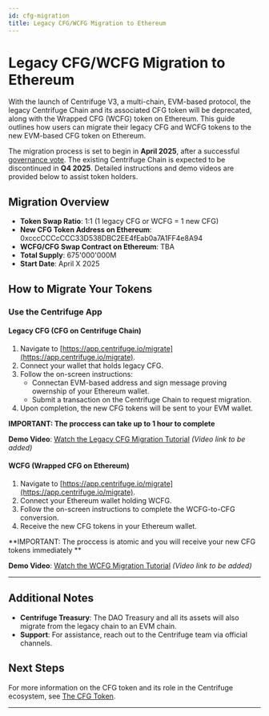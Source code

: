 ```yaml
---
id: cfg-migration
title: Legacy CFG/WCFG Migration to Ethereum
---
```


# Legacy CFG/WCFG Migration to Ethereum

With the launch of Centrifuge V3, a multi-chain, EVM-based protocol, the legacy Centrifuge Chain and its associated CFG token will be deprecated, along with the Wrapped CFG (WCFG) token on Ethereum. This guide outlines how users can migrate their legacy CFG and WCFG tokens to the new EVM-based CFG token on Ethereum.

The migration process is set to begin in **April 2025**, after a successful [governance vote](https://gov.centrifuge.io/t/cp149-migration-of-centrifuge-governance-token-cfg-to-evm/6810). The existing Centrifuge Chain is expected to be discontinued in **Q4 2025**. Detailed instructions and demo videos are provided below to assist token holders.

## Migration Overview

- **Token Swap Ratio**: 1:1 (1 legacy CFG or WCFG = 1 new CFG)
- **New CFG Token Address on Ethereum**: 0xcccCCCcCCC33D538DBC2EE4fEab0a7A1FF4e8A94
- **WCFG/CFG Swap Contract on Ethereum**: TBA
- **Total Supply**: 675'000'000M
- **Start Date**: April X 2025

## How to Migrate Your Tokens

### Use the Centrifuge App

#### Legacy CFG (CFG on Centrifuge Chain)

1. Navigate to [https://app.centrifuge.io/migrate](https://app.centrifuge.io/migrate).
2. Connect your wallet that holds legacy CFG.
3. Follow the on-screen instructions:
   - Connectan EVM-based address and sign message proving owernship of your Ethereum wallet. 
   - Submit a transaction on the Centrifuge Chain to request migration.
4. Upon completion, the new CFG tokens will be sent to your EVM wallet.

**IMPORTANT: The proccess can take up to 1 hour to complete**

**Demo Video**: [Watch the Legacy CFG Migration Tutorial](#) *(Video link to be added)*


#### WCFG (Wrapped CFG on Ethereum)
1. Navigate to [https://app.centrifuge.io/migrate](https://app.centrifuge.io/migrate).
2. Connect your Ethereum wallet holding WCFG.
3. Follow the on-screen instructions to complete the WCFG-to-CFG conversion.
4. Receive the new CFG tokens in your Ethereum wallet.

**IMPORTANT: The proccess is atomic and you will receive your new CFG tokens immediately **


**Demo Video**: [Watch the WCFG Migration Tutorial](#) *(Video link to be added)*


---

## Additional Notes

- **Centrifuge Treasury**: The DAO Treasury and all its assets will also migrate from the legacy chain to an EVM chain.
- **Support**: For assistance, reach out to the Centrifuge team via official channels.

## Next Steps


For more information on the CFG token and its role in the Centrifuge ecosystem, see [The CFG Token](../).

---